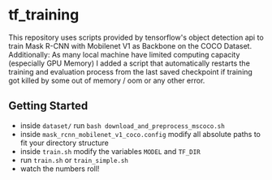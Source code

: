 # tf_training
This repository uses scripts provided by tensorflow's object detection api to train Mask R-CNN with Mobilenet V1 as Backbone on the COCO Dataset.
<br />
Additionally: As many local machine have limited computing capacity (especially GPU Memory)
I added a script that automatically restarts the training and evaluation process from the last saved checkpoint if training got killed by some out of memory / oom or any other error.

## Getting Started
- inside `dataset/` run `bash download_and_preprocess_mscoco.sh`
- inside `mask_rcnn_mobilenet_v1_coco.config` modify all absolute paths to fit your directory structure
- inside `train.sh` modify the variables `MODEL` and `TF_DIR`
- run `train.sh` or `train_simple.sh`
- watch the numbers roll!
